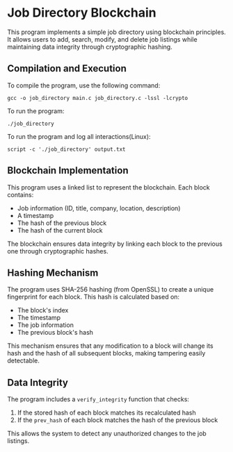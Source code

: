 # Job Directory Blockchain

This program implements a simple job directory using blockchain principles. It allows users to add, search, modify, and delete job listings while maintaining data integrity through cryptographic hashing.

## Compilation and Execution

To compile the program, use the following command:

```
gcc -o job_directory main.c job_directory.c -lssl -lcrypto
```

To run the program:

```
./job_directory
```

To run the program and log all interactions(Linux):

```
script -c './job_directory' output.txt
```

## Blockchain Implementation

This program uses a linked list to represent the blockchain. Each block contains:
- Job information (ID, title, company, location, description)
- A timestamp
- The hash of the previous block
- The hash of the current block

The blockchain ensures data integrity by linking each block to the previous one through cryptographic hashes.

## Hashing Mechanism

The program uses SHA-256 hashing (from OpenSSL) to create a unique fingerprint for each block. This hash is calculated based on:
- The block's index
- The timestamp
- The job information
- The previous block's hash

This mechanism ensures that any modification to a block will change its hash and the hash of all subsequent blocks, making tampering easily detectable.

## Data Integrity

The program includes a `verify_integrity` function that checks:
1. If the stored hash of each block matches its recalculated hash
2. If the `prev_hash` of each block matches the hash of the previous block

This allows the system to detect any unauthorized changes to the job listings.